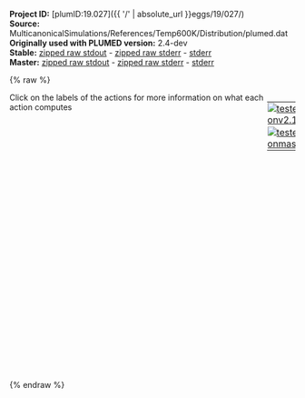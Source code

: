 **Project ID:** [plumID:19.027]({{ '/' | absolute_url }}eggs/19/027/)  
**Source:** MulticanonicalSimulations/References/Temp600K/Distribution/plumed.dat  
**Originally used with PLUMED version:** 2.4-dev  
**Stable:** [zipped raw stdout](plumed.dat.plumed.stdout.txt.zip) - [zipped raw stderr](plumed.dat.plumed.stderr.txt.zip) - [stderr](plumed.dat.plumed.stderr)  
**Master:** [zipped raw stdout](plumed.dat.plumed_master.stdout.txt.zip) - [zipped raw stderr](plumed.dat.plumed_master.stderr.txt.zip) - [stderr](plumed.dat.plumed_master.stderr)  

{% raw %}
<div style="width: 100%; float:left">
<div style="width: 90%; float:left" id="value_details_data/MulticanonicalSimulations/References/Temp600K/Distribution/plumed.dat"> Click on the labels of the actions for more information on what each action computes </div>
<div style="width: 10%; float:left"><table><tr><td style="padding:1px"><a href="plumed.dat.plumed.stderr"><img src="https://img.shields.io/badge/v2.10-passing-green.svg" alt="tested onv2.10" /></a></td></tr><tr><td style="padding:1px"><a href="plumed.dat.plumed_master.stderr"><img src="https://img.shields.io/badge/master-failed-red.svg" alt="tested onmaster" /></a></td></tr></table></div></div>
<pre style="width=97%;">
<span class="plumedtooltip" style="color:blue"># vim:ft=plumed<span class="right">Enables syntax highlighting for PLUMED files in vim. See <a href="https://www.plumed.org/doc-master/user-doc/html/_vim_syntax.html">here for more details. </a><i></i></span></span>
<br/><b name="data/MulticanonicalSimulations/References/Temp600K/Distribution/plumed.datenergy" onclick='showPath("data/MulticanonicalSimulations/References/Temp600K/Distribution/plumed.dat","data/MulticanonicalSimulations/References/Temp600K/Distribution/plumed.datenergy","data/MulticanonicalSimulations/References/Temp600K/Distribution/plumed.datenergy","brown")'>energy</b>: <span class="plumedtooltip" style="color:green">READ<span class="right">Read quantities from a colvar file. <a href="https://www.plumed.org/doc-master/user-doc/html/_r_e_a_d.html" style="color:green">More details</a><i></i></span></span> <span class="plumedtooltip">FILE<span class="right">the name of the file from which to read these quantities<i></i></span></span>=../COLVAR <span class="plumedtooltip">VALUES<span class="right">the values to read from the file<i></i></span></span>=energy  <span class="plumedtooltip">IGNORE_TIME<span class="right"> ignore the time in the colvar file<i></i></span></span>
<br/><span style="display:none;" id="data/MulticanonicalSimulations/References/Temp600K/Distribution/plumed.datenergy">The READ action with label <b>energy</b> calculates the following quantities:<table  align="center" frame="void" width="95%" cellpadding="5%"><tr><td width="5%"><b> Quantity </b>  </td><td><b> Description </b> </td></tr><tr><td width="5%">energy..#!custom</td><td>the names of the output components for this action depend on the actions input file see the example inputs below for details</td></tr></table></span><span class="plumedtooltip" style="color:green">HISTOGRAM<span class="right">Accumulate the average probability density along a few CVs from a trajectory. <a href="https://www.plumed.org/doc-master/user-doc/html/_h_i_s_t_o_g_r_a_m.html" style="color:green">More details</a><i></i></span></span> ...
  <span class="plumedtooltip">ARG<span class="right">the quantities that are being used to construct the histogram<i></i></span></span>=<b name="data/MulticanonicalSimulations/References/Temp600K/Distribution/plumed.datenergy">energy</b>
  <span class="plumedtooltip">GRID_MIN<span class="right"> the lower bounds for the grid<i></i></span></span>=-25000
  <span class="plumedtooltip">GRID_MAX<span class="right"> the upper bounds for the grid<i></i></span></span>=-23500
  <span class="plumedtooltip">GRID_BIN<span class="right">the number of bins for the grid<i></i></span></span>=1000
  <span class="plumedtooltip">BANDWIDTH<span class="right">the bandwidths for kernel density esimtation<i></i></span></span>=50
  <span class="plumedtooltip">NORMALIZATION<span class="right"> This controls how the data is normalized it can be set equal to true, false or ndata<i></i></span></span>=true
  <span class="plumedtooltip">LABEL<span class="right">a label for the action so that its output can be referenced in the input to other actions<i></i></span></span>=<b name="data/MulticanonicalSimulations/References/Temp600K/Distribution/plumed.dathh" onclick='showPath("data/MulticanonicalSimulations/References/Temp600K/Distribution/plumed.dat","data/MulticanonicalSimulations/References/Temp600K/Distribution/plumed.dathh","data/MulticanonicalSimulations/References/Temp600K/Distribution/plumed.dathh","brown")'>hh</b>
... HISTOGRAM
<br/><span style="display:none;" id="data/MulticanonicalSimulations/References/Temp600K/Distribution/plumed.dathh">The HISTOGRAM action with label <b>hh</b> calculates the following quantities:<table  align="center" frame="void" width="95%" cellpadding="5%"><tr><td width="5%"><b> Quantity </b>  </td><td><b> Description </b> </td></tr><tr><td width="5%">hh.value</td><td>the estimate of the histogram as a function of the argument that was obtained</td></tr></table></span><span class="plumedtooltip" style="color:green">DUMPGRID<span class="right">Output the function on the grid to a file with the PLUMED grid format. <a href="https://www.plumed.org/doc-master/user-doc/html/_d_u_m_p_g_r_i_d.html" style="color:green">More details</a><i></i></span></span> <span class="plumedtooltip">GRID<span class="right">the grid you would like to print (can also use ARG for specifying what is being printed)<i></i></span></span>=<b name="data/MulticanonicalSimulations/References/Temp600K/Distribution/plumed.dathh">hh</b> <span class="plumedtooltip">FILE<span class="right"> the file on which to write the grid<i></i></span></span>=histoEne <span class="plumedtooltip">STRIDE<span class="right"> the frequency with which the grid should be output to the file<i></i></span></span>=500 <span class="plumedtooltip">FMT<span class="right">the format that should be used to output real numbers<i></i></span></span>=%15.10f
<span style="display:none;" id="data/MulticanonicalSimulations/References/Temp600K/Distribution/plumed.dat">The DUMPGRID action with label <b></b> calculates something</span><b name="data/MulticanonicalSimulations/References/Temp600K/Distribution/plumed.datff" onclick='showPath("data/MulticanonicalSimulations/References/Temp600K/Distribution/plumed.dat","data/MulticanonicalSimulations/References/Temp600K/Distribution/plumed.datff","data/MulticanonicalSimulations/References/Temp600K/Distribution/plumed.datff","brown")'>ff</b>: <span class="plumedtooltip" style="color:green">CONVERT_TO_FES<span class="right">Convert a histogram to a free energy surface. <a href="https://www.plumed.org/doc-master/user-doc/html/_c_o_n_v_e_r_t__t_o__f_e_s.html" style="color:green">More details</a><i></i></span></span> <span class="plumedtooltip">GRID<span class="right">the histogram that you would like to convert into a free energy surface (old syntax)<i></i></span></span>=<b name="data/MulticanonicalSimulations/References/Temp600K/Distribution/plumed.dathh">hh</b> <span class="plumedtooltip">TEMP<span class="right">the temperature at which you are operating<i></i></span></span>=600.0
<span style="display:none;" id="data/MulticanonicalSimulations/References/Temp600K/Distribution/plumed.datff">The CONVERT_TO_FES action with label <b>ff</b> calculates the following quantities:<table  align="center" frame="void" width="95%" cellpadding="5%"><tr><td width="5%"><b> Quantity </b>  </td><td><b> Description </b> </td></tr><tr><td width="5%">ff.value</td><td>the free energy surface</td></tr></table></span><span class="plumedtooltip" style="color:green">DUMPGRID<span class="right">Output the function on the grid to a file with the PLUMED grid format. <a href="https://www.plumed.org/doc-master/user-doc/html/_d_u_m_p_g_r_i_d.html" style="color:green">More details</a><i></i></span></span> <span class="plumedtooltip">GRID<span class="right">the grid you would like to print (can also use ARG for specifying what is being printed)<i></i></span></span>=<b name="data/MulticanonicalSimulations/References/Temp600K/Distribution/plumed.datff">ff</b> <span class="plumedtooltip">FILE<span class="right"> the file on which to write the grid<i></i></span></span>=fesEne <span class="plumedtooltip">STRIDE<span class="right"> the frequency with which the grid should be output to the file<i></i></span></span>=500 <span class="plumedtooltip">FMT<span class="right">the format that should be used to output real numbers<i></i></span></span>=%15.10f

<span class="plumedtooltip" style="color:green">PRINT<span class="right">Print quantities to a file. <a href="https://www.plumed.org/doc-master/user-doc/html/_p_r_i_n_t.html" style="color:green">More details</a><i></i></span></span> <span class="plumedtooltip">ARG<span class="right">the labels of the values that you would like to print to the file<i></i></span></span>=* <span class="plumedtooltip">FILE<span class="right">the name of the file on which to output these quantities<i></i></span></span>=COLVAR <span class="plumedtooltip">STRIDE<span class="right"> the frequency with which the quantities of interest should be output<i></i></span></span>=1
</pre>
{% endraw %}
